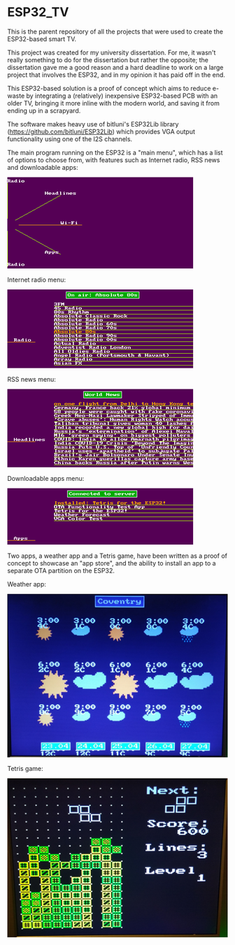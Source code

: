 # ESP32_TV
This is the parent repository of all the projects that were used to create the ESP32-based smart TV.

This project was created for my university dissertation. For me, it wasn't really something to do for the dissertation but rather the opposite; the dissertation gave me a good reason and a hard deadline to work on a large project that involves the ESP32, and in my opinion it has paid off in the end.

This ESP32-based solution is a proof of concept which aims to reduce e-waste by integrating a (relatively) inexpensive ESP32-based PCB with an older TV, bringing it more inline with the modern world, and saving it from ending up in a scrapyard.

The software makes heavy use of bitluni's ESP32Lib library (https://github.com/bitluni/ESP32Lib) which provides VGA output functionality using one of the I2S channels.

The main program running on the ESP32 is a "main menu", which has a list of options to choose from, with features such as Internet radio, RSS news and downloadable apps:

![Main menu](menu.png)

Internet radio menu:

![Radio stations](stations.png)

RSS news menu:

![RSS news feed](news.png)

Downloadable apps menu:

![Apps](applist.png)

Two apps, a weather app and a Tetris game, have been written as a proof of concept to showcase an "app store", and the ability to install an app to a separate OTA partition on the ESP32.

Weather app:

![Weather app](weather.jpg)

Tetris game:

![Tetris](tetris.jpg)
